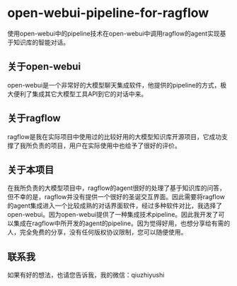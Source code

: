 # open-webui-pipeline-for-ragflow
使用open-webui中的pipeline技术在open-webui中调用ragflow的agent实现基于知识库的智能对话。
## 关于open-webui
open-webui是一个非常好的大模型聊天集成软件，他提供的pipeline的方式，极大便利了集成其它大模型工具API到它的对话中来。
## 关于ragflow
ragflow是我在实际项目中使用过的比较好用的大模型知识库开源项目，它成功支撑了我所负责的项目，用户在实际使用中也给予了很好的评价。
## 关于本项目
在我所负责的大模型项目中，ragflow的agent很好的处理了基于知识库的问答，但不幸的是，ragflow并没有提供一个很好的圣诞交互界面。因此需要将ragflow的agent集成进入一个比较成熟的对话界面软件，经过多种软件对比，我选择了open-webui。因为open-webui提供了一种集成技术pipeline。因此我开发了可以集成在ragflow中所开发的agent的pipeline。因为觉得好用，也想分享给有需的人，完全免费的分享，没有任何版权协议限制，您可以随便使用。
## 联系我
如果有好的想法，也请您告诉我，我的微信：qiuzhiyushi
